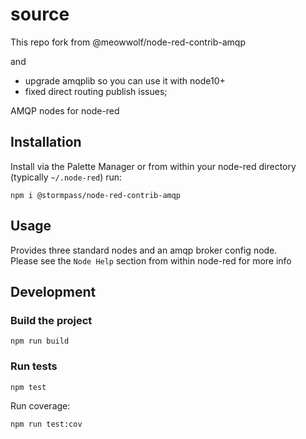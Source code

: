 

# source
This repo fork from @meowwolf/node-red-contrib-amqp

and

+ upgrade amqplib so you can use it with node10+
+ fixed direct routing publish issues;

AMQP nodes for node-red

## Installation

Install via the Palette Manager or from within your node-red directory (typically `~/.node-red`) run:

```
npm i @stormpass/node-red-contrib-amqp
```

## Usage

Provides three standard nodes and an amqp broker config node.  
Please see the `Node Help` section from within node-red for more info

## Development

### Build the project

```
npm run build
```

### Run tests

```
npm test
```

Run coverage:

```
npm run test:cov
```

